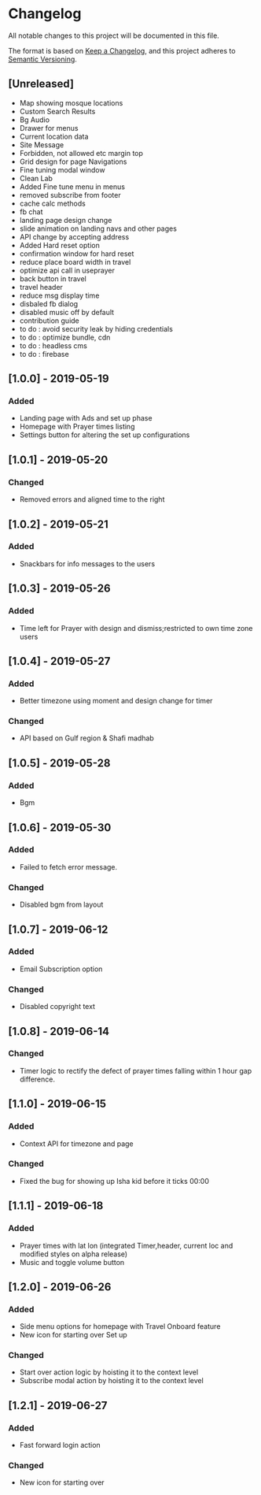 # Changelog
All notable changes to this project will be documented in this file.

The format is based on [Keep a Changelog](https://keepachangelog.com/en/1.0.0/),
and this project adheres to [Semantic Versioning](https://semver.org/spec/v2.0.0.html).

## [Unreleased]

- Map showing mosque locations
- Custom Search Results
- Bg Audio 
- Drawer for menus
- Current location data
- Site Message
- Forbidden, not allowed etc margin top
- Grid design for page Navigations
- Fine tuning modal window
- Clean Lab
- Added Fine tune menu in menus
- removed subscribe from footer
- cache calc methods
- fb chat
- landing page design change
- slide animation on landing navs and other pages
- API change by accepting address
- Added Hard reset option
- confirmation window for hard reset
- reduce place board width in travel
- optimize api call in useprayer
- back button in travel
- travel header
- reduce msg display time
- disbaled fb dialog
- disabled music off by default
- contribution guide
- to do : avoid security leak by hiding credentials
- to do : optimize bundle, cdn
- to do : headless cms
- to do : firebase


## [1.0.0] - 2019-05-19
### Added
- Landing page with Ads and set up phase
- Homepage with Prayer times listing
- Settings button for altering the set up configurations

## [1.0.1] - 2019-05-20
### Changed
- Removed errors and aligned time to the right

## [1.0.2] - 2019-05-21
### Added
- Snackbars for info messages to the users

## [1.0.3] - 2019-05-26
### Added
- Time left for Prayer with design and dismiss;restricted to own time zone users

## [1.0.4] - 2019-05-27
### Added
- Better timezone using moment and design change for timer

### Changed
- API based on Gulf region & Shafi madhab

## [1.0.5] - 2019-05-28
### Added
- Bgm

## [1.0.6] - 2019-05-30
### Added
- Failed to fetch error message.

### Changed
- Disabled bgm from layout

## [1.0.7] - 2019-06-12
### Added
- Email Subscription option

### Changed
- Disabled copyright text

## [1.0.8] - 2019-06-14
### Changed
- Timer logic to rectify the defect of prayer times falling within 1 hour gap difference.

## [1.1.0] - 2019-06-15
### Added
- Context API for timezone and page

### Changed
- Fixed the bug for showing up Isha kid before it ticks 00:00

## [1.1.1] - 2019-06-18
### Added
- Prayer times with lat lon (integrated Timer,header, current loc and modified styles on alpha release) 
- Music and toggle volume button

## [1.2.0] - 2019-06-26
### Added
- Side menu options for homepage with Travel Onboard feature
- New icon for starting over Set up 

### Changed
- Start over action logic by hoisting it to the context level
- Subscribe modal action by hoisting it to the context level


## [1.2.1] - 2019-06-27
### Added
- Fast forward login action

### Changed
- New icon for starting over




